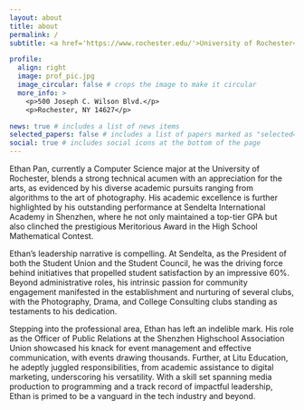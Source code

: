 ```yaml
---
layout: about
title: about
permalink: /
subtitle: <a href='https://www.rochester.edu/'>University of Rochester</a>. Rochester, NY

profile:
  align: right
  image: prof_pic.jpg
  image_circular: false # crops the image to make it circular
  more_info: >
    <p>500 Joseph C. Wilson Blvd.</p>
    <p>Rochester, NY 14627</p>

news: true # includes a list of news items
selected_papers: false # includes a list of papers marked as "selected={true}"
social: true # includes social icons at the bottom of the page
---
```


<!-- Write your biography here. Tell the world about yourself. Link to your favorite [subreddit](http://reddit.com). You can put a picture in, too. The code is already in, just name your picture `prof_pic.jpg` and put it in the `img/` folder.

Put your address / P.O. box / other info right below your picture. You can also disable any of these elements by editing `profile` property of the YAML header of your `_pages/about.md`. Edit `_bibliography/papers.bib` and Jekyll will render your [publications page](/al-folio/publications/) automatically.

Link to your social media connections, too. This theme is set up to use [Font Awesome icons](https://fontawesome.com/) and [Academicons](https://jpswalsh.github.io/academicons/), like the ones below. Add your Facebook, Twitter, LinkedIn, Google Scholar, or just disable all of them. -->


Ethan Pan, currently a Computer Science major at the University of Rochester, blends a strong technical acumen with an appreciation for the arts, as evidenced by his diverse academic pursuits ranging from algorithms to the art of photography. His academic excellence is further highlighted by his outstanding performance at Sendelta International Academy in Shenzhen, where he not only maintained a top-tier GPA but also clinched the prestigious Meritorious Award in the High School Mathematical Contest.

Ethan’s leadership narrative is compelling. At Sendelta, as the President of both the Student Union and the Student Council, he was the driving force behind initiatives that propelled student satisfaction by an impressive 60%. Beyond administrative roles, his intrinsic passion for community engagement manifested in the establishment and nurturing of several clubs, with the Photography, Drama, and College Consulting clubs standing as testaments to his dedication.

Stepping into the professional area, Ethan has left an indelible mark. His role as the Officer of Public Relations at the Shenzhen Highschool Association Union showcased his knack for event management and effective communication, with events drawing thousands. Further, at Litu Education, he adeptly juggled responsibilities, from academic assistance to digital marketing, underscoring his versatility. With a skill set spanning media production to programming and a track record of impactful leadership, Ethan is primed to be a vanguard in the tech industry and beyond.

